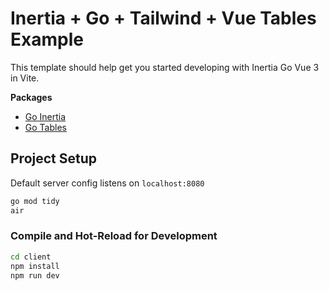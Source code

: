 # Inertia + Go + Tailwind + Vue Tables Example 

This template should help get you started developing with Inertia Go Vue 3 in Vite.

**Packages**
 * [Go Inertia](https://humweb.github.io/inertia-go-docs/)
 * [Go Tables](https://humweb.github.io/go-table-docs/)

## Project Setup

Default server config listens on `localhost:8080`
```sh
go mod tidy
air
```

### Compile and Hot-Reload for Development

```sh
cd client
npm install
npm run dev
```
